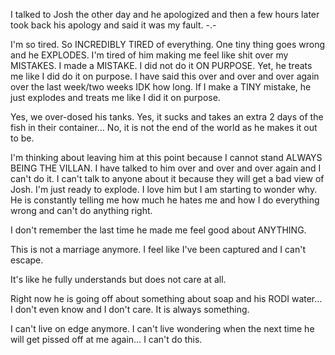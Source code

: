 I talked to Josh the other day and he apologized and then a few hours later took back his apology and said it was my fault. -.-

I'm so tired. So INCREDIBLY TIRED of everything. One tiny thing goes wrong and he EXPLODES. I'm tired of him making me feel like shit over my MISTAKES. I made a MISTAKE. I did not do it ON PURPOSE. Yet, he treats me like I did do it on purpose. I have said this over and over and over again over the last week/two weeks IDK how long. If I make a TINY mistake, he just explodes and treats me like I did it on purpose.

Yes, we over-dosed his tanks. Yes, it sucks and takes an extra 2 days of the fish in their container… No, it is not the end of the world as he makes it out to be.

I'm thinking about leaving him at this point because I cannot stand ALWAYS BEING THE VILLAN. I have talked to him over and over and over again and I can't do it. I can't talk to anyone about it because they will get a bad view of Josh. I'm just ready to explode. I love him but I am starting to wonder why. He is constantly telling me how much he hates me and how I do everything wrong and can't do anything right.

I don't remember the last time he made me feel good about ANYTHING.

This is not a marriage anymore. I feel like I've been captured and I can't escape.

It's like he fully understands but does not care at all.

Right now he is going off about something about soap and his RODI water… I don't even know and I don't care. It is always something.

I can't live on edge anymore. I can't live wondering when the next time he will get pissed off at me again… I can't do this.